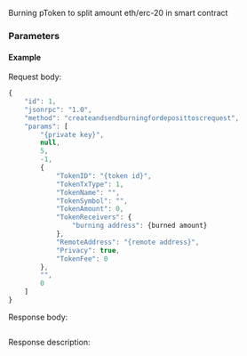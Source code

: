 Burning pToken to split amount eth/erc-20 in smart contract

### Parameters

#### Example

Request body:

```javascript
{
    "id": 1,
    "jsonrpc": "1.0",
    "method": "createandsendburningfordeposittoscrequest",
    "params": [
        "{private key}",
        null,
        5,
        -1,
        {
            "TokenID": "{token id}",
            "TokenTxType": 1,
            "TokenName": "",
            "TokenSymbol": "",
            "TokenAmount": 0,
            "TokenReceivers": {
                "burning address": {burned amount}
            },
            "RemoteAddress": "{remote address}",
            "Privacy": true,
            "TokenFee": 0
        },
        "",
        0
    ]
}
```

Response body:

```
```

Response description:
